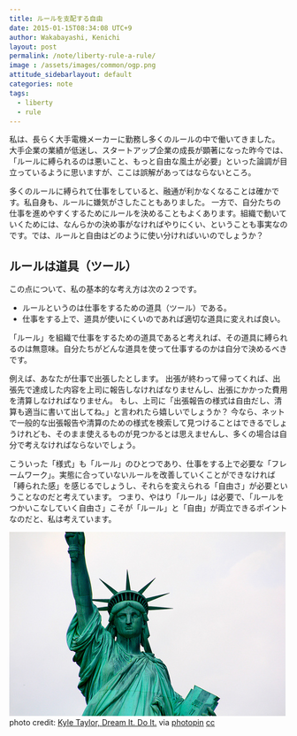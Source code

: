 ```yaml
---
title: ルールを支配する自由
date: 2015-01-15T08:34:08 UTC+9
author: Wakabayashi, Kenichi
layout: post
permalink: /note/liberty-rule-a-rule/
image : /assets/images/common/ogp.png
attitude_sidebarlayout: default
categories: note
tags:
  - liberty
  - rule
---
```

私は、長らく大手電機メーカーに勤務し多くのルールの中で働いてきました。
大手企業の業績が低迷し、スタートアップ企業の成長が顕著になった昨今では、「ルールに縛られるのは悪いこと、もっと自由な風土が必要」といった論調が目立っているように思いますが、ここは誤解があってはならないところ。

多くのルールに縛られて仕事をしていると、融通が利かなくなることは確かです。私自身も、ルールに嫌気がさしたこともありました。
一方で、自分たちの仕事を進めやすくするためにルールを決めることもよくあります。組織で動いていくためには、なんらかの決め事がなければやりにくい、ということも事実なのです。では、ルールと自由はどのように使い分ければいいのでしょうか？

## ルールは道具（ツール）
この点について、私の基本的な考え方は次の２つです。

- ルールというのは仕事をするための道具（ツール）である。
- 仕事をする上で、道具が使いにくいのであれば適切な道具に変えれば良い。

「ルール」を組織で仕事をするための道具であると考えれば、その道具に縛られるのは無意味。自分たちがどんな道具を使って仕事するのかは自分で決めるべきです。

例えば、あなたが仕事で出張したとします。
出張が終わって帰ってくれば、出張先で達成した内容を上司に報告しなければなりませんし、出張にかかった費用を清算しなければなりません。
もし、上司に「出張報告の様式は自由だし、清算も適当に書いて出してね。」と言われたら嬉しいでしょうか？
今なら、ネットで一般的な出張報告や清算のための様式を検索して見つけることはできるでしょうけれども、そのまま使えるものが見つかるとは思えませんし、多くの場合は自分で考えなければならないでしょう。

こういった「様式」も「ルール」のひとつであり、仕事をする上で必要な「フレームワーク」。実態に合っていないルールを改善していくことができなければ「縛られた感」を感じるでしょうし、それらを変えられる「自由さ」が必要ということなのだと考えています。
つまり、やはり「ルール」は必要で、「ルールをつかいこなしていく自由さ」こそが「ルール」と「自由」が両立できるポイントなのだと、私は考えています。

![Liberty](/assets/images/2015/01/medium_6104169423.jpg)
photo credit: [Kyle Taylor, Dream It. Do It.](https://www.flickr.com/photos/kyletaylor/6104169423/) via [photopin](http://photopin.com) [cc](http://creativecommons.org/licenses/by/2.0/)